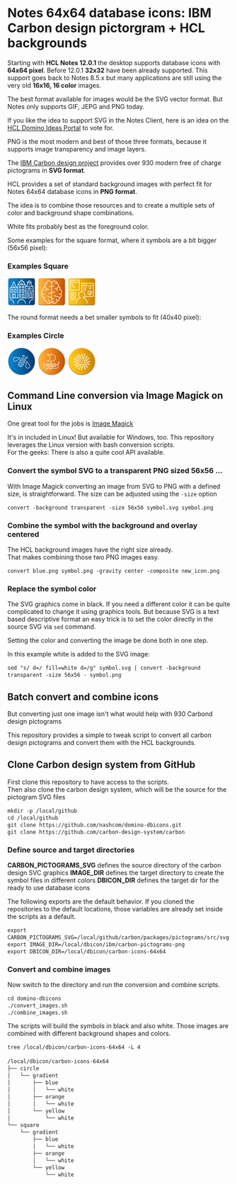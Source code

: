 
# Notes 64x64 database icons: IBM Carbon design pictorgram + HCL backgrounds

Starting with **HCL Notes 12.0.1** the desktop supports database icons with **64x64 pixel**.
Before 12.0.1 **32x32** have been already supported. This support goes back to Notes 8.5.x but many applications are still using the very old **16x16, 16 color** images.

The best format available for images would be the SVG vector format.
But Notes only supports GIF, JEPG and PNG today.

If you like the idea to support SVG in the Notes Client, here is an idea on the [HCL Domino Ideas Portal](https://domino-ideas.hcltechsw.com/ideas/NTS-I-1648) to vote for.

PNG is the most modern and best of those three formats, because it supports image transparency and image layers.

The [IBM Carbon design project](https://carbondesignsystem.com/guidelines/pictograms/library/) provides over 930 modern free of charge pictograms in **SVG format**.

HCL provides a set of standard background images with perfect fit for Notes 64x64 database icons in **PNG format**.

The idea is to combine those resources and to create a multiple sets of color and background shape combinations.

White fits probably best as the foreground color.

Some examples for the square format, where it symbols are a bit bigger (56x56 pixel):

### Examples Square

![Amsterdam Canal](docs/assets/images/png/blue_square_white_amsterdam--canal.png)
![Intelligence](docs/assets/images/png/organge_square_white_intelligence.png)
![App Developer](docs/assets/images/png/yellow_square_white_app--developer.png)

The round format needs a bet smaller symbols to fit (40x40 pixel):

### Examples Circle

![Bee](docs/assets/images/png/blue_circle_white_bee.png)
![Copenhagen Snekkja](docs/assets/images/png/organge_circle_white_copenhagen--snekkja.png)
![Uruguay Sun](docs/assets/images/png/yellow_circle_white_uruguay--sol-de-mayo.png)

## Command Line conversion via Image Magick on Linux

One great tool for the jobs is [Image Magick](https://imagemagick.org)

It's in included in Linux! But available for Windows, too.
This repository leverages the Linux version with bash conversion scripts.  
For the geeks: There is also a quite cool API available.

### Convert the symbol SVG to a transparent PNG sized 56x56 ...

With Image Magick converting an image from SVG to PNG with a defined size, is straightforward.
The size can be adjusted using the `-size` option

```
convert -background transparent -size 56x56 symbol.svg symbol.png
```

### Combine the symbol with the background and overlay centered 

The HCL background images have the right size already.  
That makes combining those two PNG images easy.

```
convert blue.png symbol.png -gravity center -composite new_icon.png
```

### Replace the symbol color

The SVG graphics come in black. If you need a different color it can be quite complicated to change it using graphics tools.
But because SVG is a text based descriptive format an easy trick is to set the color directly in the source SVG via `sed` command.

Setting the color and converting the image be done both in one step.

In this example white is added to the SVG image:

```
sed "s/ d=/ fill=white d=/g" symbol.svg | convert -background transparent -size 56x56 - symbol.png
```

## Batch convert and combine icons

But converting just one image isn't what would help with 930 Carbond design pictograms

This repository provides a simple to tweak script to convert all carbon design pictograms and convert them with the HCL backgrounds.


## Clone Carbon design system from GitHub

First clone this repository to have access to the scripts.  
Then also clone the carbon design system, which will be the source for the pictogram SVG files

```
mkdir -p /local/github
cd /local/github
git clone https://github.com/nashcom/domino-dbicons.git
git clone https://github.com/carbon-design-system/carbon
```

### Define source and target directories

**CARBON_PICTOGRAMS_SVG** defines the source directory of the carbon design SVC graphics
**IMAGE_DIR** defines the target directory to create the symbol files in different colors
**DBICON_DIR** defines the target dir for the ready to use database icons

The following exports are the default behavior.
If you cloned the repositories to the default locations, those variables are already set inside the scripts as a default.


```
export CARBON_PICTOGRAMS_SVG=/local/github/carbon/packages/pictograms/src/svg
export IMAGE_DIR=/local/dbicon/ibm/carbon-pictograms-png
export DBICON_DIR=/local/dbicon/carbon-icons-64x64
```

### Convert and combine images

Now switch to the directory and run the conversion and combine scripts.

```
cd domino-dbicons
./convert_images.sh
./combine_images.sh
```

The scripts will build the symbols in black and also white.
Those images are combined with different background shapes and colors.


```
tree /local/dbicon/carbon-icons-64x64 -L 4

/local/dbicon/carbon-icons-64x64
├── circle
│   └── gradient
│       ├── blue
│       │   └── white
│       ├── orange
│       │   └── white
│       └── yellow
│           └── white
└── square
    └── gradient
        ├── blue
        │   └── white
        ├── orange
        │   └── white
        └── yellow
            └── white
```
